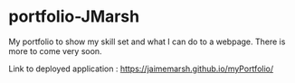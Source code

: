 # portfolio-JMarsh
My portfolio to show my skill set and what I can do to a webpage. There is more to come very soon.

Link to deployed application : https://jaimemarsh.github.io/myPortfolio/